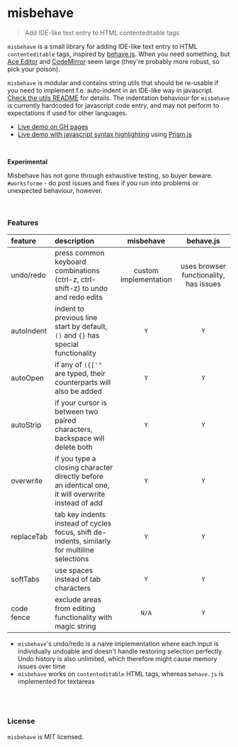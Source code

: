 # misbehave
> Add IDE-like text entry to HTML contenteditable tags

`misbehave` is a small library for adding IDE-like text entry to HTML `contenteditable` tags, inspired by [behave.js](https://github.com/iamso/Behave.js). When you need something, but [Ace Editor](https://github.com/ajaxorg/ace) and [CodeMirror](https://github.com/codemirror/CodeMirror) seem large (they're probably more robust, so pick your poison).

`misbehave` is modular and contains string utils that should be re-usable if you need to implement f.e. auto-indent in an IDE-like way in javascript. [Check the utils README](utils/README.md) for details. The indentation behaviour for `misbehave` is currently hardcoded for javascript code entry, and may not perform to expectations if used for other languages.

- [Live demo on GH pages](https://orbitbot.github.io/misbehave/)
- [Live demo with javascript syntax highlighting](https://orbitbot.github.io/misbehave/prismjs.html) using [Prism.js](http://prismjs.com/)

<br>

**Experimental**

Misbehave has not gone through exhaustive testing, so buyer beware. `#worksforme` - do post issues and fixes if you run into problems or unexpected behaviour, however.

<br>

### Features

| feature    | description                                                                                        | misbehave             | behave.js                              |
|:-----------|:---------------------------------------------------------------------------------------------------|:---------------------:|:--------------------------------------:|
| undo/redo  | press common keyboard combinations (ctrl-z, ctrl-shift-z) to undo and redo edits                   | custom implementation | uses browser functionality, has issues |
| autoIndent | indent to previous line start by default, `()` and `{}` has special functionality                  | `Y`                   | `Y`                                    |
| autoOpen   | if any of `({['"` are typed, their counterparts will also be added                                 | `Y`                   | `Y`                                    |
| autoStrip  | if your cursor is between two paired characters, backspace will delete both                        | `Y`                   | `Y`                                    |
| overwrite  | if you type a closing character directly before an identical one, it will overwrite instead of add | `Y`                   | `Y`                                    |
| replaceTab | tab key indents instead of cycles focus, shift de-indents, similarly for multiline selections      | `Y`                   | `Y`                                    |
| softTabs   | use spaces instead of tab characters                                                               | `Y`                   | `Y`                                    |
| code fence | exclude areas from editing functionality with magic string                                         | `N/A`                 | `Y`                                    |

- `misbehave`'s undo/redo is a naive implementation where each input is individually undoable and doesn't handle restoring selection perfectly. Undo history is also unlimited, which therefore might cause memory issues over time
- `misbehave` works on `contenteditable` HTML tags, whereas `behave.js` is implemented for textareas

<br>

<!-- installation -->
<!-- Usage -->
<!-- ... onchange -->
<!-- Usage with Prism.js -->

<br>

### License

`misbehave` is MIT licensed.

